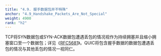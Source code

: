 ```yaml
---
title: "4.9. 握手数据包并不特殊"
anchor: "4.9_Handshake_Packets_Are_Not_Special"
weight: 4900
rank: "h2"
---
```


TCP将SYN数据包或SYN-ACK数据包遭遇丢包的情况视作为持续拥塞并且缩小拥塞窗口至一个数据包；详见《[RFC5681]()》。QUIC将包含握手数据的数据包遭遇丢包的情况与其他丢包的情况一视同仁。
